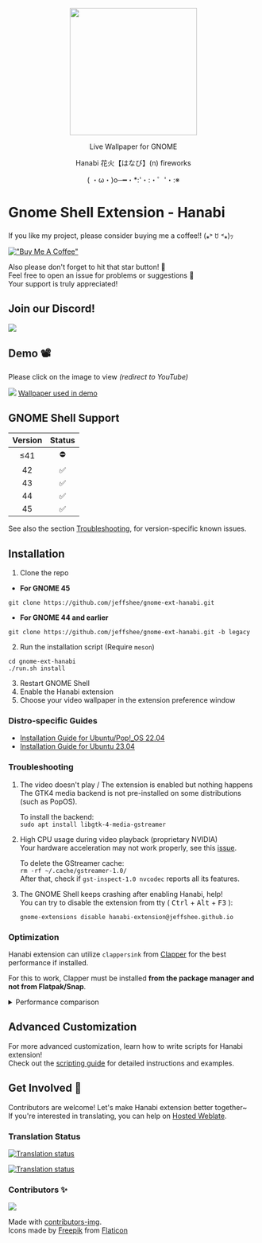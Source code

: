 <p align="center"><img src="https://raw.githubusercontent.com/jeffshee/gnome-ext-hanabi/master/res/sparkler.svg" width="256"></p>

<p align="center">Live Wallpaper for GNOME</p>  
<p align="center">Hanabi 花火【はなび】(n) fireworks</p>
<p align="center">( ・ω・)o─━・*:'・:・゜'・:※</p>

# Gnome Shell Extension - Hanabi

If you like my project, please consider buying me a coffee!! (⁎˃ ꇴ ˂⁎)ｯ

[!["Buy Me A Coffee"](https://www.buymeacoffee.com/assets/img/custom_images/orange_img.png)](https://www.buymeacoffee.com/jeffshee)

Also please don't forget to hit that star button! 🌟  
Feel free to open an issue for problems or suggestions 🤗  
Your support is truly appreciated!

## Join our Discord!

[![](https://dcbadge.vercel.app/api/server/mP7yg4gX7g?compact=true)](https://discord.gg/mP7yg4gX7g)

## Demo 📽️

Please click on the image to view <i>(redirect to YouTube)</i>

[![](https://i3.ytimg.com/vi/BWjXl4h9_BA/maxresdefault.jpg)](https://www.youtube.com/watch?v=BWjXl4h9_BA)
[Wallpaper used in demo](https://www.youtube.com/watch?v=2pBj0RKN3Y8)

## GNOME Shell Support

| Version | Status |
| :-----: | :----: |
|   ≤41   |   ⛔   |
|   42    |   ✅   |
|   43    |   ✅   |
|   44    |   ✅   |
|   45    |   ✅   |

See also the section [Troubleshooting](#troubleshooting), for version-specific known issues.

## Installation

1. Clone the repo

- **For GNOME 45**

```
git clone https://github.com/jeffshee/gnome-ext-hanabi.git
```

- **For GNOME 44 and earlier**

```
git clone https://github.com/jeffshee/gnome-ext-hanabi.git -b legacy
```

2. Run the installation script (Require `meson`)

```
cd gnome-ext-hanabi
./run.sh install
```

3. Restart GNOME Shell
4. Enable the Hanabi extension
5. Choose your video wallpaper in the extension preference window

### Distro-specific Guides

- [Installation Guide for Ubuntu/Pop!\_OS 22.04](docs/ubuntu-22-04.md)
- [Installation Guide for Ubuntu 23.04](docs/ubuntu-23-04.md)

### Troubleshooting

1. The video doesn't play / The extension is enabled but nothing happens  
   The GTK4 media backend is not pre-installed on some distributions (such as PopOS).

   To install the backend:  
    `sudo apt install libgtk-4-media-gstreamer`

2. High CPU usage during video playback (proprietary NVIDIA)  
   Your hardware acceleration may not work properly, see this [issue](https://gitlab.freedesktop.org/gstreamer/gst-plugins-bad/-/issues/1478).

   To delete the GStreamer cache:  
    `rm -rf ~/.cache/gstreamer-1.0/`  
    After that, check if `gst-inspect-1.0 nvcodec` reports all its features.

3. The GNOME Shell keeps crashing after enabling Hanabi, help!  
   You can try to disable the extension from tty ( <kbd>Ctrl</kbd> + <kbd>Alt</kbd> + <kbd>F3</kbd> ):

   ```
   gnome-extensions disable hanabi-extension@jeffshee.github.io
   ```

### Optimization

Hanabi extension can utilize `clappersink` from [Clapper](https://github.com/Rafostar/clapper) for the best performance if installed.

For this to work, Clapper must be installed **from the package manager and not from Flatpak/Snap**.

<details>
  <summary>Performance comparison</summary>

- With `clappersink`
  ![](https://user-images.githubusercontent.com/25530920/190872365-f1cefa30-6e11-40e4-bf99-1b79c3790d6b.png)

- Without `clappersink` (Using `Gtk.MediaFile` as default fallback)
  ![](https://user-images.githubusercontent.com/25530920/190872366-7fce5703-2310-4c68-81c7-f17a8a15019f.png)

</details>

## Advanced Customization

For more advanced customization, learn how to write scripts for Hanabi extension!  
Check out the [scripting guide](docs/scripting.md) for detailed instructions and examples.

## Get Involved 🚀

Contributors are welcome! Let's make Hanabi extension better together~  
If you're interested in translating, you can help on [Hosted Weblate](https://hosted.weblate.org/projects/gnome-ext-hanabi/gnome-ext-hanabi/).

### Translation Status

[![Translation status](https://hosted.weblate.org/widget/gnome-ext-hanabi/gnome-ext-hanabi/svg-badge.svg)](https://hosted.weblate.org/engage/gnome-ext-hanabi/)

[![Translation status](https://hosted.weblate.org/widget/gnome-ext-hanabi/gnome-ext-hanabi/multi-auto.svg)](https://hosted.weblate.org/engage/gnome-ext-hanabi/)

### Contributors ✨

<a href="https://github.com/jeffshee/gnome-ext-hanabi/graphs/contributors">
  <img src="https://contrib.rocks/image?repo=jeffshee/gnome-ext-hanabi" />
</a>

Made with [contributors-img](https://contrib.rocks).  
Icons made by [Freepik](http://www.freepik.com/) from [Flaticon](https://www.flaticon.com)
